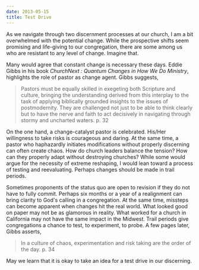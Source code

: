 ```yaml
---
date: 2013-05-15
title: Test Drive
---
```


As we navigate through two discernment processes at our church, I am a bit overwhelmed with the potential change. While the prospective shifts seem promising and life-giving to our congregation, there are some among us who are resistant to any level of change. Imagine that. 

Many would agree that constant change is necessary these days. Eddie Gibbs in his book *ChurchNext : Quantum Changes in How We Do Ministry*, highlights the role of pastor as change agent. Gibbs suggests,

>Pastors must be equally skilled in exegeting both Scripture and culture, bringing the understanding derived from this interplay to the task of applying biblically grounded insights to the issues of postmodernity.  They are challenged not just to be able to think clearly but to have the nerve and faith to act decisively in navigating through stormy and uncharted waters. p. 32

On the one hand, a change-catalyst pastor is celebrated. His/Her willingness to take risks is courageous and daring. At the same time, a pastor who haphazardly initiates modifications without properly discerning can often create chaos. How do church leaders balance the tension? How can they properly adapt without destroying churches? While some would argue for the necessity of extreme reshaping, I would lean toward a process of testing and reevaluating. Perhaps changes should be made in trail periods. 

Sometimes proponents of the status quo are open to revision if they do not have to fully commit. Perhaps six months or a year of a realignment can bring clarity to God's calling in a congregation. At the same time, missteps can become apparent when changes hit the real world. What looked good on paper may not be as glamorous in reality. What worked for a church in California may not have the same impact in the Midwest. Trail periods give congregations a chance to test, to experiment, to probe. A few pages later, Gibbs asserts,

>In a culture of chaos, experimentation and risk taking are the order of the day. p. 34

May we learn that it is okay to take an idea for a test drive in our discerning.
